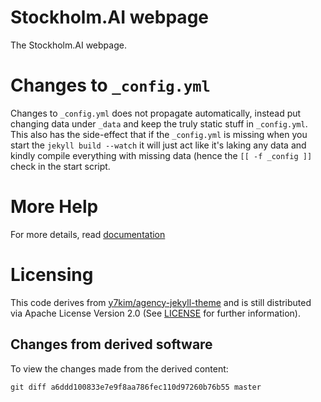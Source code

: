 # Stockholm.AI webpage

The Stockholm.AI webpage.

# Changes to `_config.yml`
Changes to `_config.yml` does not propagate automatically, instead put changing data under `_data` and keep the truly static stuff in `_config.yml`.
This also has the side-effect that if the `_config.yml` is missing when you start the `jekyll build --watch` it will just act like it's laking any data  and kindly compile everything with missing data (hence the `[[ -f _config ]]` check in the start script.

# More Help

For more details, read [documentation](http://jekyllrb.com/)

# Licensing
This code derives from [y7kim/agency-jekyll-theme](https://github.com/y7kim/agency-jekyll-theme) and is still distributed via Apache License Version 2.0 (See [LICENSE](https://github.com/Stockholm-AI/stockholm-ai/blob/master/LICENSE) for further information).

## Changes from derived software
To view the changes made from the derived content:
```
git diff a6ddd100833e7e9f8aa786fec110d97260b76b55 master 
```
